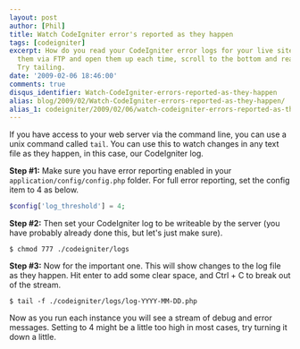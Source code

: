 ```yaml
---
layout: post
author: [Phil]
title: Watch CodeIgniter error's reported as they happen
tags: [codeigniter]
excerpt: How do you read your CodeIgniter error logs for your live site? Download
  them via FTP and open them up each time, scroll to the bottom and read? That sucks!
  Try tailing.
date: '2009-02-06 18:46:00'
comments: true
disqus_identifier: Watch-CodeIgniter-errors-reported-as-they-happen
alias: blog/2009/02/Watch-CodeIgniter-errors-reported-as-they-happen/
alias_1: codeigniter/2009/02/06/watch-codeigniter-errors-reported-as-they-happen/
---
```


If you have access to your web server via the command line, you can use a unix command called `tail`. You can use this to watch changes in any text file as they happen, in this case, our CodeIgniter log.

**Step #1:** Make sure you have error reporting enabled in your `application/config/config.php` folder. For full error reporting, set the config item to 4 as below.

~~~php
$config['log_threshold'] = 4;
~~~

**Step #2:** Then set your CodeIgniter log to be writeable by the server (you have probably already done this, but let's just make sure).

~~~console
$ chmod 777 ./codeigniter/logs
~~~

**Step #3:** Now for the important one. This will show changes to the log file as they happen. Hit enter to add some clear space, and Ctrl + C to break out of the stream.

~~~console
$ tail -f ./codeigniter/logs/log-YYYY-MM-DD.php
~~~

Now as you run each instance you will see a stream of debug and error messages. Setting to 4 might be a little too high in most cases, try turning it down a little.
